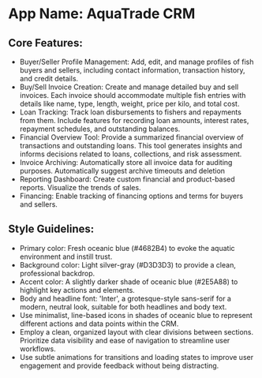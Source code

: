 # **App Name**: AquaTrade CRM

## Core Features:

- Buyer/Seller Profile Management: Add, edit, and manage profiles of fish buyers and sellers, including contact information, transaction history, and credit details.
- Buy/Sell Invoice Creation: Create and manage detailed buy and sell invoices. Each invoice should accommodate multiple fish entries with details like name, type, length, weight, price per kilo, and total cost.
- Loan Tracking: Track loan disbursements to fishers and repayments from them. Include features for recording loan amounts, interest rates, repayment schedules, and outstanding balances.
- Financial Overview Tool: Provide a summarized financial overview of transactions and outstanding loans. This tool generates insights and informs decisions related to loans, collections, and risk assessment.
- Invoice Archiving: Automatically store all invoice data for auditing purposes. Automatically suggest archive timeouts and deletion
- Reporting Dashboard: Create custom financial and product-based reports. Visualize the trends of sales.
- Financing: Enable tracking of financing options and terms for buyers and sellers.

## Style Guidelines:

- Primary color: Fresh oceanic blue (#4682B4) to evoke the aquatic environment and instill trust.
- Background color: Light silver-gray (#D3D3D3) to provide a clean, professional backdrop.
- Accent color: A slightly darker shade of oceanic blue (#2E5A88) to highlight key actions and elements.
- Body and headline font: 'Inter', a grotesque-style sans-serif for a modern, neutral look, suitable for both headlines and body text.
- Use minimalist, line-based icons in shades of oceanic blue to represent different actions and data points within the CRM.
- Employ a clean, organized layout with clear divisions between sections. Prioritize data visibility and ease of navigation to streamline user workflows.
- Use subtle animations for transitions and loading states to improve user engagement and provide feedback without being distracting.